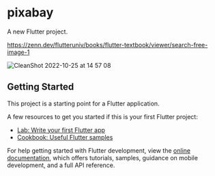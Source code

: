 # pixabay

A new Flutter project.

https://zenn.dev/flutteruniv/books/flutter-textbook/viewer/search-free-image-1

![CleanShot 2022-10-25 at 14 57 08](https://user-images.githubusercontent.com/43479094/197694086-ca4602b9-7599-45ea-b264-d48cce17abd4.gif)


## Getting Started

This project is a starting point for a Flutter application.

A few resources to get you started if this is your first Flutter project:

- [Lab: Write your first Flutter app](https://docs.flutter.dev/get-started/codelab)
- [Cookbook: Useful Flutter samples](https://docs.flutter.dev/cookbook)

For help getting started with Flutter development, view the
[online documentation](https://docs.flutter.dev/), which offers tutorials,
samples, guidance on mobile development, and a full API reference.
